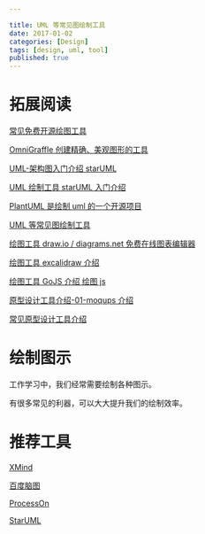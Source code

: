 ```yaml
---

title: UML 等常见图绘制工具
date: 2017-01-02
categories: [Design]
tags: [design, uml, tool]
published: true
---
```


# 拓展阅读

[常见免费开源绘图工具](https://houbb.github.io/2017/01/02/design-tool-01-overview)

[OmniGraffle 创建精确、美观图形的工具](https://houbb.github.io/2017/01/02/design-tool-02-omniGraffle-intro)

[UML-架构图入门介绍 starUML](https://houbb.github.io/2017/01/02/design-tool-03-uml-intro)

[UML 绘制工具 starUML 入门介绍](https://houbb.github.io/2017/01/02/design-tool-04-staruml-intro)

[PlantUML 是绘制 uml 的一个开源项目](https://houbb.github.io/2017/01/02/design-tool-04-uml-plantuml)

[UML 等常见图绘制工具](https://houbb.github.io/2017/01/02/design-tool-04-uml-tools)

[绘图工具 draw.io / diagrams.net 免费在线图表编辑器](https://houbb.github.io/2017/01/02/design-tool-05-draw-io-intro)

[绘图工具 excalidraw 介绍](https://houbb.github.io/2017/01/02/design-tool-06-excalidraw-intro)

[绘图工具 GoJS 介绍 绘图 js](https://houbb.github.io/2017/01/02/design-tool-07-go-js-intro)

[原型设计工具介绍-01-moqups 介绍](https://houbb.github.io/2017/01/02/design-tool-ui-design-01-moqups)

[常见原型设计工具介绍](https://houbb.github.io/2017/01/02/design-tool-ui-design)



# 绘制图示

工作学习中，我们经常需要绘制各种图示。

有很多常见的利器，可以大大提升我们的绘制效率。

# 推荐工具

[XMind](https://www.xmind.net/)

[百度脑图](http://naotu.baidu.com/)

[ProcessOn](https://www.processon.com/)

[StarUML](http://staruml.io/)

